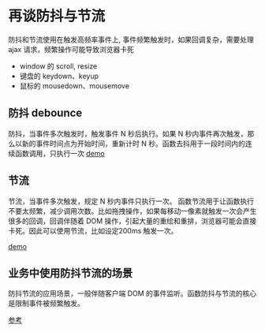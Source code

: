 # 再谈防抖与节流

防抖和节流使用在触发高频率事件上, 事件频繁触发时，如果回调复杂，需要处理 ajax 请求，频繁操作可能导致浏览器卡死
- window 的 scroll, resize
- 键盘的 keydown、keyup
- 鼠标的 mousedown、mousemove


## 防抖 debounce
防抖，当事件多次触发时，触发事件 N 秒后执行。如果 N 秒内事件再次触发，那么以新的事件时间点为开始时间，重新计时 N 秒。函数去抖用于一段时间内的连续函数调用，只执行一次
[demo](./code/debounce.html)

## 节流
节流，当事件多次触发，规定 N 秒内事件只执行一次。
函数节流用于让函数执行不要太频繁，减少调用次数。比如拖拽操作，如果每移动一像素就触发一次会产生很多的回调，回调伴随着 DOM 操作，引起大量的重绘和重排，浏览器可能会直接卡死。因此可以使用节流，比如设定200ms 触发一次。

[demo](./code/throttle.html)

## 业务中使用防抖节流的场景
防抖节流的应用场景，一般伴随客户端 DOM 的事件监听。函数防抖与节流的核心是限制事件被频繁触发。


[参考](https://www.cnblogs.com/zhuanzhuanfe/p/10633019.html)